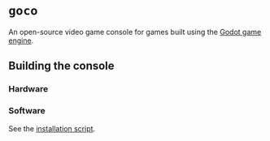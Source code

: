# `goco`

An open-source video game console for games built using the [Godot game engine](https://godotengine.org).

## Building the console

### Hardware

### Software

See the [installation script](./install.sh).